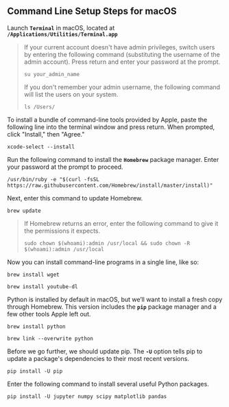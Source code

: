 ## Command Line Setup Steps for macOS

Launch **`Terminal`** in macOS, located at **`/Applications/Utilities/Terminal.app`**

> If your current account doesn't have admin privileges, switch users by entering the following command (substituting the username of the admin account). Press return and enter your password at the prompt.
>
>    `su your_admin_name`
>
> If you don't remember your admin username, the following command will list the users on your system.
>
>    `ls /Users/`

To install a bundle of command-line tools provided by Apple, paste the following line into the terminal window and press return. When prompted, click "Install," then "Agree."

    xcode-select --install

Run the following command to install the **`Homebrew`** package manager. Enter your password at the prompt to proceed.

    /usr/bin/ruby -e "$(curl -fsSL https://raw.githubusercontent.com/Homebrew/install/master/install)"

Next, enter this command to update Homebrew.

    brew update

> If Homebrew returns an error, enter the following command to give it the permissions it expects.
>
>    `sudo chown $(whoami):admin /usr/local && sudo chown -R $(whoami):admin /usr/local`

Now you can install command-line programs in a single line, like so:

```
brew install wget

brew install youtube-dl
```

Python is installed by default in macOS, but we’ll want to install a fresh copy through Homebrew. This version includes the **`pip`** package manager and a few other tools Apple left out.

```
brew install python

brew link --overwrite python
```

Before we go further, we should update pip. The **`-U`** option tells pip to update a package's dependencies to their most recent versions.

```
pip install -U pip
```

Enter the following command to install several useful Python packages.

```
pip install -U jupyter numpy scipy matplotlib pandas
```
